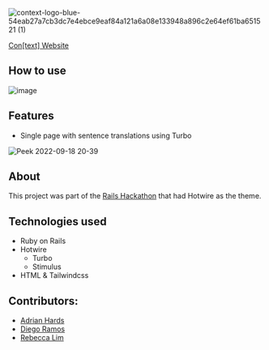![context-logo-blue-54eab27a7cb3dc7e4ebce9eaf84a121a6a08e133948a896c2e64ef61ba651521 (1)](https://user-images.githubusercontent.com/17050237/190923868-d05abe6d-1b97-403c-96ed-054437e5fae0.png)

[Con[text] Website](https://team50.herokuapp.com/)


## How to use
![image](https://user-images.githubusercontent.com/17050237/190924047-077afc85-df28-40d8-883c-c33873a394a7.png)


## Features
* Single page with sentence translations using Turbo

![Peek 2022-09-18 20-39](https://user-images.githubusercontent.com/17050237/190925463-93712e7a-23ca-427c-ae50-56a161ce0bd4.gif)


## About
This project was part of the [Rails Hackathon](https://railshackathon.com/) that had Hotwire as the theme.

## Technologies used
* Ruby on Rails
* Hotwire
  * Turbo
  * Stimulus
* HTML & Tailwindcss

## Contributors:
* [Adrian Hards](https://github.com/adrianHards)
* [Diego Ramos](https://github.com/diegorramos84)
* [Rebecca Lim](https://github.com/RebeccaL23)
